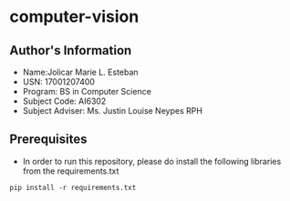 # computer-vision

## Author's Information
- Name:Jolicar Marie L. Esteban
- USN: 17001207400
- Program: BS in Computer Science
- Subject Code: AI6302
- Subject Adviser: Ms. Justin Louise Neypes RPH

## Prerequisites
- In order to run this repository, please do install the following libraries from the requirements.txt
```
pip install -r requirements.txt
```